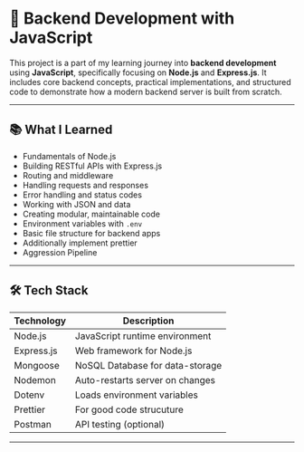# 🚀 Backend Development with JavaScript

This project is a part of my learning journey into **backend development** using **JavaScript**, specifically focusing on **Node.js** and **Express.js**. It includes core backend concepts, practical implementations, and structured code to demonstrate how a modern backend server is built from scratch.

---

## 📚 What I Learned

- Fundamentals of Node.js
- Building RESTful APIs with Express.js
- Routing and middleware
- Handling requests and responses
- Error handling and status codes
- Working with JSON and data
- Creating modular, maintainable code
- Environment variables with `.env`
- Basic file structure for backend apps
- Additionally implement prettier 
- Aggression Pipeline 
---

## 🛠 Tech Stack

| Technology   | Description                     |
|--------------|---------------------------------|
| Node.js      | JavaScript runtime environment  |
| Express.js   | Web framework for Node.js       |
| Mongoose     | NoSQL Database for data-storage |
| Nodemon      | Auto-restarts server on changes |
| Dotenv       | Loads environment variables     |
| Prettier     | For good code strucuture        | 
| Postman      | API testing (optional)          |

---


